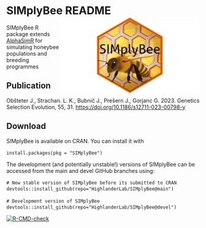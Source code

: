 # SIMplyBee README <img src="man/figures/SIMplyBeelogo_small.png" align="right" height="200"/>

SIMplyBee R package extends [AlphaSimR](https://CRAN.R-project.org/package=AlphaSimR)
for simulating honeybee populations and breeding programmes

## Publication

Obšteter J., Strachan. L. K., Bubnič J., Prešern J., Gorjanc G. 2023. Genetics Selection Evolution,  55, 31. https://doi.org/10.1186/s12711-023-00798-y


## Download

SIMplyBee is available on CRAN. You can install it with

    install.packages(pkg = "SIMplyBee")

The development (and potentially unstable!) versions of SIMplyBee can be
accessed from the main and devel GitHub branches using:

    # New stable version of SIMplyBee before its submitted to CRAN
    devtools::install_github(repo="HighlanderLab/SIMplyBee@main")

    # Development version of SIMplyBee
    devtools::install_github(repo="HighlanderLab/SIMplyBee@devel")


 <!-- badges: start -->
[![R-CMD-check](https://github.com/HighlanderLab/SIMplyBee/actions/workflows/R-CMD-check.yaml/badge.svg?branch=devel)](https://github.com/HighlanderLab/SIMplyBee/actions/workflows/R-CMD-check.yaml)
  <!-- badges: end -->
